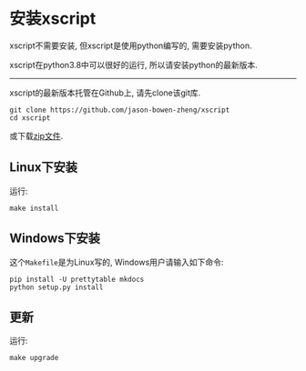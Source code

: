 # 安装xscript
xscript不需要安装, 但xscript是使用python编写的, 需要安装python.

xscript在python3.8中可以很好的运行, 所以请安装python的最新版本.

- - -

xscript的最新版本托管在Github上, 请先clone该git库.

```
git clone https://github.com/jason-bowen-zheng/xscript
cd xscript
```

或下载[zip文件](https://github.com/jason-bowen-zheng/xscript/archive/master.zip).

## Linux下安装
运行:
```shell
make install
```

## Windows下安装
这个`Makefile`是为Linux写的, Windows用户请输入如下命令:
```shell
pip install -U prettytable mkdocs
python setup.py install
```

## 更新
运行:
```shell
make upgrade
```
